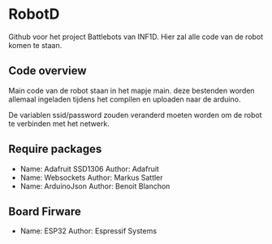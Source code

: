 # RobotD

Github voor het project Battlebots van INF1D.
Hier zal alle code van de robot komen te staan.

## Code overview

Main code van de robot staan in het mapje main.
deze bestenden worden allemaal ingeladen tijdens het compilen en uploaden naar de arduino.

De variablen ssid/password zouden veranderd moeten worden om de robot te verbinden met het netwerk.

## Require packages

- Name: Adafruit SSD1306 Author: Adafruit
- Name: Websockets Author: Markus Sattler
- Name: ArduinoJson Author: Benoit Blanchon



## Board Firware
- Name: ESP32 Author: Espressif Systems